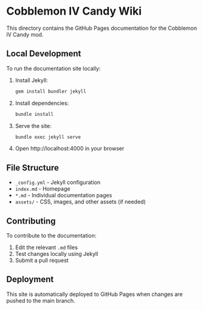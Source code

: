 # Cobblemon IV Candy Wiki

This directory contains the GitHub Pages documentation for the Cobblemon IV Candy mod.

## Local Development

To run the documentation site locally:

1. Install Jekyll:
   ```bash
   gem install bundler jekyll
   ```

2. Install dependencies:
   ```bash
   bundle install
   ```

3. Serve the site:
   ```bash
   bundle exec jekyll serve
   ```

4. Open http://localhost:4000 in your browser

## File Structure

- `_config.yml` - Jekyll configuration
- `index.md` - Homepage
- `*.md` - Individual documentation pages
- `assets/` - CSS, images, and other assets (if needed)

## Contributing

To contribute to the documentation:

1. Edit the relevant `.md` files
2. Test changes locally using Jekyll
3. Submit a pull request

## Deployment

This site is automatically deployed to GitHub Pages when changes are pushed to the main branch.
